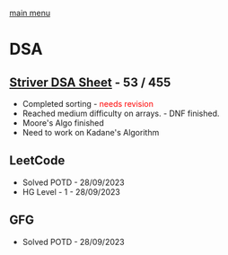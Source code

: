 [main menu](./README.md)

# DSA 
## [Striver DSA Sheet](https://takeuforward.org/strivers-a2z-dsa-course/strivers-a2z-dsa-course-sheet-2/) - 53 / 455
 - Completed sorting - <span style="color:red">needs revision</span>
 - Reached medium difficulty on arrays. - DNF finished.
 - Moore's Algo finished
 - Need to work on Kadane's Algorithm

## LeetCode
- Solved POTD - 28/09/2023
- HG Level - 1 - 28/09/2023
## GFG
- Solved POTD -  28/09/2023